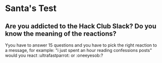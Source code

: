 # Santa's Test

## Are you addicted to the Hack Club Slack? Do you know the meaning of the reactions?

Yyou have to answer 15 questions and you have to pick the right reaction to a message, for example:
"i just spent an hour reading confessions posts" would you react :ultrafastparrot: or :oneeyesob:?
